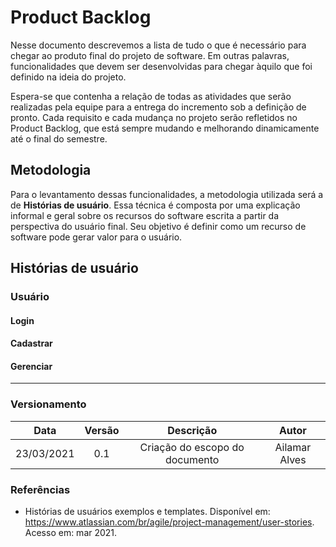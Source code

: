 # Product Backlog

Nesse documento descrevemos a lista de tudo o que é necessário para chegar ao produto final do projeto de software. Em outras palavras, funcionalidades que devem ser desenvolvidas para chegar àquilo que foi definido na ideia do projeto.  

Espera-se que contenha a relação de todas as atividades que serão realizadas pela equipe para a entrega do incremento sob a definição de pronto. Cada requisito e cada mudança no projeto serão refletidos no Product Backlog, que está sempre mudando e melhorando dinamicamente até o final do semestre. 

## Metodologia

Para o levantamento dessas funcionalidades, a metodologia utilizada será a de **Histórias de usuário**. Essa técnica é composta por uma explicação informal e geral sobre os recursos do software escrita a partir da perspectiva do usuário final. Seu objetivo é definir como um recurso de software pode gerar valor para o usuário.

## Histórias de usuário

### Usuário

#### Login

#### Cadastrar   

#### Gerenciar

---

### Versionamento

|Data|Versão|Descrição|Autor|
|:--:|:----:|:-------:|:---:|
|23/03/2021 |0.1|Criação do escopo do documento|Ailamar Alves|

### Referências
- Histórias de usuários exemplos e templates. Disponível em: <https://www.atlassian.com/br/agile/project-management/user-stories>. Acesso em: mar 2021.
